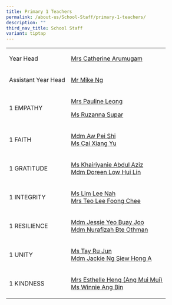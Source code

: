 ```yaml
---
title: Primary 1 Teachers
permalink: /about-us/School-Staff/primary-1-teachers/
description: ""
third_nav_title: School Staff
variant: tiptap
---
```

<table style="minWidth: 50px">
<colgroup>
<col>
<col>
</colgroup>
<tbody>
<tr>
<td rowspan="1" colspan="1">
<p>Year Head</p>
</td>
<td rowspan="1" colspan="1">
<p><a href="mailto:a_catherine@moe.edu.sg" rel="noopener noreferrer nofollow" target="_blank">Mrs Catherine Arumugam</a>
</p>
</td>
</tr>
<tr>
<td rowspan="1" colspan="1">
<p>Assistant Year Head</p>
</td>
<td rowspan="1" colspan="1">
<p><a href="mailto:ng_cheong_zsen@moe.edu.sg" rel="noopener noreferrer nofollow" target="_blank">Mr Mike Ng</a>
</p>
</td>
</tr>
<tr>
<td rowspan="1" colspan="1">
<p>1 EMPATHY</p>
</td>
<td rowspan="1" colspan="1">
<p><a href="mailto:ho_soo_khim@moe.edu.sg" rel="noopener noreferrer nofollow" target="_blank">Mrs Pauline Leong</a> 
</p>
<p><a href="mailto:ruzanna_supar@moe.edu.sg" rel="noopener noreferrer nofollow" target="_blank">Ms Ruzanna Supar</a>
</p>
</td>
</tr>
<tr>
<td rowspan="1" colspan="1">
<p>1 FAITH</p>
</td>
<td rowspan="1" colspan="1">
<p><a href="mailto:aw_pei_shi@moe.edu.sg" rel="noopener noreferrer nofollow" target="_blank">Mdm Aw Pei Shi </a> 
<br><a href="mailto:jaseela_mohamed_noorul_ameen@moe.edu.sg" rel="noopener noreferrer nofollow" target="_blank">Ms Cai Xiang Yu</a> 
</p>
</td>
</tr>
<tr>
<td rowspan="1" colspan="1">
<p>1 GRATITUDE</p>
</td>
<td rowspan="1" colspan="1">
<p><a href="mailto:khairiyanie_abdul_aziz@moe.edu.sg" rel="noopener noreferrer nofollow" target="_blank">Ms Khairiyanie Abdul Aziz</a> 
<br><a href="mailto:zahidah_mohamed_nizar@moe.edu.sg" rel="noopener noreferrer nofollow" target="_blank">Mdm Doreen Low Hui Lin </a> 
</p>
</td>
</tr>
<tr>
<td rowspan="1" colspan="1">
<p>1 INTEGRITY</p>
</td>
<td rowspan="1" colspan="1">
<p><a href="mailto:lim_lee_nah@moe.edu.sg" rel="noopener noreferrer nofollow" target="_blank">Ms Lim Lee Nah</a> 
<br><a href="mailto:Lee_Foong_Chee_A@moe.edu.sg" rel="noopener noreferrer nofollow" target="_blank">Mrs Teo Lee Foong Chee</a> 
</p>
</td>
</tr>
<tr>
<td rowspan="1" colspan="1">
<p>1 RESILIENCE</p>
</td>
<td rowspan="1" colspan="1">
<p><a href="mailto:jessie_yeo_buay_joo@moe.edu.sg" rel="noopener noreferrer nofollow" target="_blank">Mdm Jessie Yeo Buay Joo</a> 
<br><a href="mailto:ho_soo_khim@moe.edu.sg" rel="noopener noreferrer nofollow" target="_blank">Mdm Nurafizah Bte Othman</a>
</p>
</td>
</tr>
<tr>
<td rowspan="1" colspan="1">
<p>1 UNITY</p>
</td>
<td rowspan="1" colspan="1">
<p><a href="mailto:tay_ru_jun@moe.edu.sg" rel="noopener noreferrer nofollow" target="_blank">Ms Tay Ru Jun</a> 
<br><a href="mailto:sum_yoong_lee_matthew@moe.edu.sg" rel="noopener noreferrer nofollow" target="_blank">Mdm Jackie Ng Siew Hong A</a> 
</p>
</td>
</tr>
<tr>
<td rowspan="1" colspan="1">
<p>1 KINDNESS</p>
</td>
<td rowspan="1" colspan="1">
<p><a href="mailto:ang_mui_mui_esthelle@moe.edu.sg" rel="noopener noreferrer nofollow" target="_blank">Mrs Esthelle Heng (Ang Mui Mui)</a> 
<br><a href="mailto:chia_peishan@moe.edu.sg" rel="noopener noreferrer nofollow" target="_blank">Ms Winnie Ang Bin</a>
</p>
</td>
</tr>
</tbody>
</table>
<p></p>